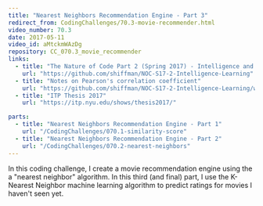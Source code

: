 ```yaml
---
title: "Nearest Neighbors Recommendation Engine - Part 3"
redirect_from: CodingChallenges/70.3-movie-recommender.html
video_number: 70.3
date: 2017-05-11
video_id: aMtckmWAzDg
repository: CC_070.3_movie_recommender
links:
  - title: "The Nature of Code Part 2 (Spring 2017) - Intelligence and Learning"
    url: "https://github.com/shiffman/NOC-S17-2-Intelligence-Learning"
  - title: "Notes on Pearson's correlation coefficient"
    url: "https://github.com/shiffman/NOC-S17-2-Intelligence-Learning/wiki/Glossary:-Statistics#correlation"
  - title: "ITP Thesis 2017"
    url: "https://itp.nyu.edu/shows/thesis2017/"

parts:
  - title: "Nearest Neighbors Recommendation Engine - Part 1"
    url: "/CodingChallenges/070.1-similarity-score"
  - title: "Nearest Neighbors Recommendation Engine - Part 2"
    url: "/CodingChallenges/070.2-nearest-neighbors"
---
```


In this coding challenge, I create a movie recommendation engine using the a "nearest neighbor" algorithm.  In this third (and final) part, I use the K-Nearest Neighbor machine learning algorithm to predict ratings for movies I haven't seen yet.
